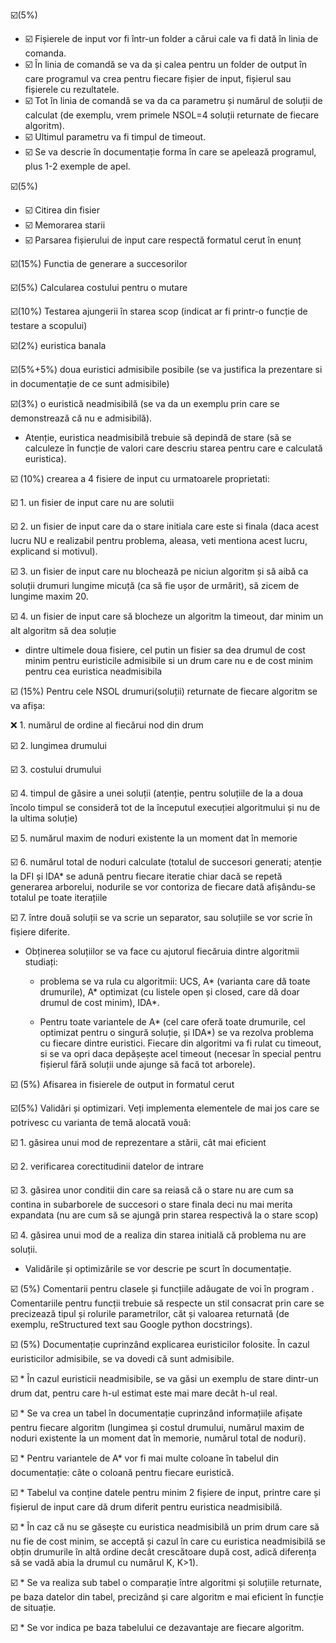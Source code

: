 :ballot_box_with_check:(5%)
   * :ballot_box_with_check: Fișierele de input vor fi într-un folder a cărui cale va fi dată în linia de comanda.
   * :ballot_box_with_check: În linia de comandă se va da și calea pentru un folder de output în care programul va crea pentru fiecare fișier de input, fișierul sau fișierele cu rezultatele.
   * :ballot_box_with_check: Tot în linia de comandă se va da ca parametru și numărul de soluții de calculat (de exemplu, vrem primele NSOL=4 soluții returnate de fiecare algoritm).
   * :ballot_box_with_check: Ultimul parametru va fi timpul de timeout.
   * :ballot_box_with_check: Se va descrie în documentație forma în care se apelează programul, plus 1-2 exemple de apel.

:ballot_box_with_check:(5%)
   * :ballot_box_with_check: Citirea din fisier
   * :ballot_box_with_check: Memorarea starii
   * :ballot_box_with_check: Parsarea fișierului de input care respectă formatul cerut în enunț

:ballot_box_with_check:(15%) Functia de generare a succesorilor

:ballot_box_with_check:(5%) Calcularea costului pentru o mutare

:ballot_box_with_check:(10%) Testarea ajungerii în starea scop (indicat ar fi printr-o funcție de testare a scopului)

:ballot_box_with_check:(2%) euristica banala

:ballot_box_with_check:(5%+5%) doua euristici admisibile posibile (se va justifica la prezentare si in documentație de ce sunt admisibile)

:ballot_box_with_check:(3%) o euristică neadmisibilă (se va da un exemplu prin care se demonstrează că nu e admisibilă).

   * Atenție, euristica neadmisibilă trebuie să depindă de stare (să se calculeze în funcție de valori care descriu starea pentru care e calculată euristica).

:ballot_box_with_check: (10%) crearea a 4 fisiere de input cu urmatoarele proprietati:

 :ballot_box_with_check: 1. un fisier de input care nu are solutii
 
 :ballot_box_with_check: 2. un fisier de input care da o stare initiala care este si finala (daca acest lucru NU e realizabil pentru problema, aleasa, veti mentiona acest lucru, explicand si motivul).
 
 :ballot_box_with_check: 3. un fisier de input care nu blochează pe niciun algoritm și să aibă ca soluții drumuri lungime micuță (ca să fie ușor de urmărit), să zicem de lungime maxim 20.
 
 :ballot_box_with_check: 4. un fisier de input care să blocheze un algoritm la timeout, dar minim un alt algoritm să dea soluție
 
 * dintre ultimele doua fisiere, cel putin un fisier sa dea drumul de cost minim pentru euristicile admisibile si un drum care nu e de cost minim pentru cea euristica neadmisibila

:ballot_box_with_check: (15%) Pentru cele NSOL drumuri(soluții) returnate de fiecare algoritm se va afișa:

 :x: 1. numărul de ordine al fiecărui nod din drum
 
 :ballot_box_with_check: 2. lungimea drumului
 
 :ballot_box_with_check: 3. costului drumului
 
 :ballot_box_with_check: 4. timpul de găsire a unei soluții (atenție, pentru soluțiile de la a doua încolo timpul se consideră tot de la începutul execuției algoritmului și nu de la ultima soluție)
 
 :ballot_box_with_check: 5. numărul maxim de noduri existente la un moment dat în memorie
 
 :ballot_box_with_check: 6. numărul total de noduri calculate (totalul de succesori generati; atenție la DFI și IDA* se adună pentru fiecare iteratie chiar dacă se repetă generarea arborelui, nodurile se vor contoriza de fiecare dată afișându-se totalul pe toate iterațiile
 
 :ballot_box_with_check: 7. între două soluții se va scrie un separator, sau soluțiile se vor scrie în fișiere diferite.
 
 * Obținerea soluțiilor se va face cu ajutorul fiecăruia dintre algoritmii studiați:
 
    * problema se va rula cu algoritmii: UCS, A* (varianta care dă toate drumurile), A* optimizat (cu listele open și closed, care dă doar drumul de cost minim), IDA*.
    
    * Pentru toate variantele de A* (cel care oferă toate drumurile, cel optimizat pentru o singură soluție, și IDA*) se va rezolva problema cu fiecare dintre euristici. Fiecare din algoritmi va fi rulat cu timeout, si se va opri daca depășește acel timeout (necesar în special pentru fișierul fără soluții unde ajunge să facă tot arborele).

:ballot_box_with_check: (5%) Afisarea in fisierele de output in formatul cerut

:ballot_box_with_check:(5%) Validări și optimizari. Veți implementa elementele de mai jos care se potrivesc cu varianta de temă alocată vouă:

 :ballot_box_with_check: 1. găsirea unui mod de reprezentare a stării, cât mai eficient
 
 :ballot_box_with_check: 2. verificarea corectitudinii datelor de intrare
 
 :ballot_box_with_check: 3. găsirea unor conditii din care sa reiasă că o stare nu are cum sa contina in subarborele de succesori o stare finala deci nu mai merita expandata (nu are cum să se ajungă prin starea respectivă la o stare scop)
 
 :ballot_box_with_check: 4. găsirea unui mod de a realiza din starea initială că problema nu are soluții.
 
  * Validările și optimizările se vor descrie pe scurt în documentație.

:ballot_box_with_check: (5%) Comentarii pentru clasele și funcțiile adăugate de voi în program . Comentariile pentru funcții trebuie să respecte un stil consacrat prin care se precizează tipul și rolurile parametrilor, căt și valoarea returnată (de exemplu, reStructured text sau Google python docstrings).

:ballot_box_with_check: (5%) Documentație cuprinzând explicarea euristicilor folosite. În cazul euristicilor admisibile, se va dovedi că sunt admisibile.

 :ballot_box_with_check: * În cazul euristicii neadmisibile, se va găsi un exemplu de stare dintr-un drum dat, pentru care h-ul estimat este mai mare decât h-ul real.
 
 :ballot_box_with_check: * Se va crea un tabel în documentație cuprinzând informațiile afișate pentru fiecare algoritm (lungimea și costul drumului, numărul maxim de noduri existente la un moment dat în memorie, numărul total de noduri).
 
 :ballot_box_with_check: * Pentru variantele de A* vor fi mai multe coloane în tabelul din documentație: câte o coloană pentru fiecare euristică.
 
 :ballot_box_with_check: * Tabelul va conține datele pentru minim 2 fișiere de input, printre care și fișierul de input care dă drum diferit pentru euristica neadmisibilă.
 
 :ballot_box_with_check: * În caz că nu se găsește cu euristica neadmisibilă un prim drum care să nu fie de cost minim, se acceptă și cazul în care cu euristica neadmisibilă se obțin drumurile în altă ordine decât crescătoare după cost, adică diferența să se vadă abia la drumul cu numărul K, K>1).
 
 :ballot_box_with_check: * Se va realiza sub tabel o comparație între algoritmi și soluțiile returnate, pe baza datelor din tabel, precizând și care algoritm e mai eficient în funcție de situație.
 
 :ballot_box_with_check: * Se vor indica pe baza tabelului ce dezavantaje are fiecare algoritm.


